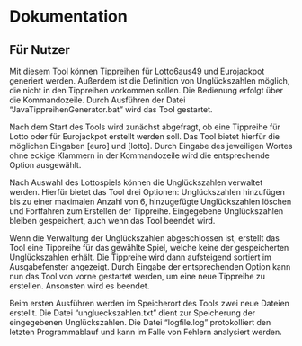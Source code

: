 # Dokumentation

## Für Nutzer

Mit diesem Tool können Tippreihen für Lotto6aus49 und Eurojackpot generiert werden. Außerdem ist die Definition von Unglückszahlen möglich, die nicht in den Tippreihen vorkommen sollen. Die Bedienung erfolgt über die Kommandozeile. Durch Ausführen der Datei “JavaTippreihenGenerator.bat” wird das Tool gestartet.

Nach dem Start des Tools wird zunächst abgefragt, ob eine Tippreihe für Lotto oder für Eurojackpot erstellt werden soll. Das Tool bietet hierfür die möglichen Eingaben [euro] und [lotto]. Durch Eingabe des jeweiligen Wortes ohne eckige Klammern in der Kommandozeile wird die entsprechende Option ausgewählt.

Nach Auswahl des Lottospiels können die Unglückszahlen verwaltet werden. Hierfür bietet das Tool drei Optionen: Unglückszahlen hinzufügen bis zu einer maximalen Anzahl von 6, hinzugefügte Unglückszahlen löschen und Fortfahren zum Erstellen der Tippreihe. Eingegebene Unglückszahlen bleiben gespeichert, auch wenn das Tool beendet wird.

Wenn die Verwaltung der Unglückszahlen abgeschlossen ist, erstellt das Tool eine Tippreihe für das gewählte Spiel, welche keine der gespeicherten Unglückszahlen erhält. Die Tippreihe wird dann aufsteigend sortiert im Ausgabefenster angezeigt. Durch Eingabe der entsprechenden Option kann nun das Tool von vorne gestartet werden, um eine neue Tippreihe zu erstellen. Ansonsten wird es beendet.

Beim ersten Ausführen werden im Speicherort des Tools zwei neue Dateien erstellt. Die Datei “unglueckszahlen.txt” dient zur Speicherung der eingegebenen Unglückszahlen. Die Datei “logfile.log” protokolliert den letzten Programmablauf und kann im Falle von Fehlern analysiert werden.
